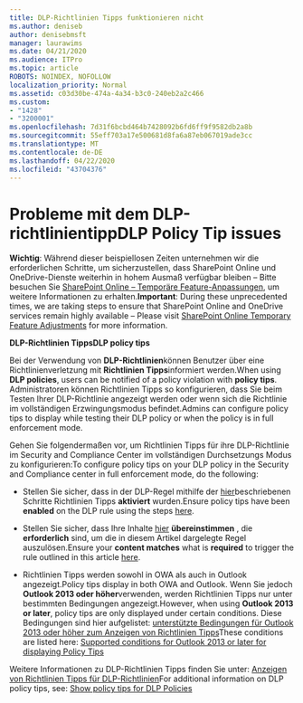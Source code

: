 ```yaml
---
title: DLP-Richtlinien Tipps funktionieren nicht
ms.author: deniseb
author: denisebmsft
manager: laurawims
ms.date: 04/21/2020
ms.audience: ITPro
ms.topic: article
ROBOTS: NOINDEX, NOFOLLOW
localization_priority: Normal
ms.assetid: c03d30be-474a-4a34-b3c0-240eb2a2c466
ms.custom:
- "1428"
- "3200001"
ms.openlocfilehash: 7d31f6bcbd464b7428092b6fd6ff9f9582db2a8b
ms.sourcegitcommit: 55eff703a17e500681d8fa6a87eb067019ade3cc
ms.translationtype: MT
ms.contentlocale: de-DE
ms.lasthandoff: 04/22/2020
ms.locfileid: "43704376"
---
```

# <a name="dlp-policy-tip-issues"></a><span data-ttu-id="759f7-102">Probleme mit dem DLP-richtlinientipp</span><span class="sxs-lookup"><span data-stu-id="759f7-102">DLP Policy Tip issues</span></span>

<span data-ttu-id="759f7-103">**Wichtig**: Während dieser beispiellosen Zeiten unternehmen wir die erforderlichen Schritte, um sicherzustellen, dass SharePoint Online und OneDrive-Dienste weiterhin in hohem Ausmaß verfügbar bleiben – Bitte besuchen Sie [SharePoint Online – Temporäre Feature-Anpassungen](https://aka.ms/ODSPAdjustments), um weitere Informationen zu erhalten.</span><span class="sxs-lookup"><span data-stu-id="759f7-103">**Important**: During these unprecedented times, we are taking steps to ensure that SharePoint Online and OneDrive services remain highly available – Please visit [SharePoint Online Temporary Feature Adjustments](https://aka.ms/ODSPAdjustments) for more information.</span></span>

<span data-ttu-id="759f7-104">**DLP-Richtlinien Tipps**</span><span class="sxs-lookup"><span data-stu-id="759f7-104">**DLP policy tips**</span></span>

<span data-ttu-id="759f7-105">Bei der Verwendung von **DLP-Richtlinien**können Benutzer über eine Richtlinienverletzung mit **Richtlinien Tipps**informiert werden.</span><span class="sxs-lookup"><span data-stu-id="759f7-105">When using **DLP policies**, users can be notified of a policy violation with **policy tips**.</span></span> <span data-ttu-id="759f7-106">Administratoren können Richtlinien Tipps so konfigurieren, dass Sie beim Testen Ihrer DLP-Richtlinie angezeigt werden oder wenn sich die Richtlinie im vollständigen Erzwingungsmodus befindet.</span><span class="sxs-lookup"><span data-stu-id="759f7-106">Admins can configure policy tips to display while testing their DLP policy or when the policy is in full enforcement mode.</span></span>
  
<span data-ttu-id="759f7-107">Gehen Sie folgendermaßen vor, um Richtlinien Tipps für ihre DLP-Richtlinie im Security and Compliance Center im vollständigen Durchsetzungs Modus zu konfigurieren:</span><span class="sxs-lookup"><span data-stu-id="759f7-107">To configure policy tips on your DLP policy in the Security and Compliance center in full enforcement mode, do the following:</span></span>
  
- <span data-ttu-id="759f7-108">Stellen Sie sicher, dass in der DLP-Regel mithilfe der [hier](https://docs.microsoft.com/office365/securitycompliance/use-notifications-and-policy-tips)beschriebenen Schritte Richtlinien Tipps **aktiviert** wurden.</span><span class="sxs-lookup"><span data-stu-id="759f7-108">Ensure policy tips have been **enabled** on the DLP rule using the steps [here](https://docs.microsoft.com/office365/securitycompliance/use-notifications-and-policy-tips).</span></span>

- <span data-ttu-id="759f7-109">Stellen Sie sicher, dass Ihre Inhalte [hier](https://docs.microsoft.com/office365/securitycompliance/what-the-sensitive-information-types-look-for) **übereinstimmen** , die **erforderlich** sind, um die in diesem Artikel dargelegte Regel auszulösen.</span><span class="sxs-lookup"><span data-stu-id="759f7-109">Ensure your **content matches** what is **required** to trigger the rule outlined in this article [here](https://docs.microsoft.com/office365/securitycompliance/what-the-sensitive-information-types-look-for).</span></span>

- <span data-ttu-id="759f7-110">Richtlinien Tipps werden sowohl in OWA als auch in Outlook angezeigt.</span><span class="sxs-lookup"><span data-stu-id="759f7-110">Policy tips display in both OWA and Outlook.</span></span> <span data-ttu-id="759f7-111">Wenn Sie jedoch **Outlook 2013 oder höher**verwenden, werden Richtlinien Tipps nur unter bestimmten Bedingungen angezeigt.</span><span class="sxs-lookup"><span data-stu-id="759f7-111">However, when using **Outlook 2013 or later**, policy tips are only displayed under certain conditions.</span></span> <span data-ttu-id="759f7-112">Diese Bedingungen sind hier aufgelistet: [unterstützte Bedingungen für Outlook 2013 oder höher zum Anzeigen von Richtlinien Tipps](https://docs.microsoft.com/office365/securitycompliance/use-notifications-and-policy-tips#outlook-2013-and-later-supports-showing-policy-tips-for-only-some-conditions)</span><span class="sxs-lookup"><span data-stu-id="759f7-112">These conditions are listed here: [Supported conditions for Outlook 2013 or later for displaying Policy Tips](https://docs.microsoft.com/office365/securitycompliance/use-notifications-and-policy-tips#outlook-2013-and-later-supports-showing-policy-tips-for-only-some-conditions)</span></span>

<span data-ttu-id="759f7-113">Weitere Informationen zu DLP-Richtlinien Tipps finden Sie unter: [Anzeigen von Richtlinien Tipps für DLP-Richtlinien](https://docs.microsoft.com/office365/securitycompliance/use-notifications-and-policy-tips)</span><span class="sxs-lookup"><span data-stu-id="759f7-113">For additional information on DLP policy tips, see: [Show policy tips for DLP Policies](https://docs.microsoft.com/office365/securitycompliance/use-notifications-and-policy-tips)</span></span>
  